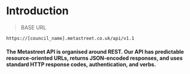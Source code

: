 <br />
<br />
<br />

# Introduction

> BASE URL

```
https://[council_name].metastreet.co.uk/api/v1.1
```

####  The Metastreet API is organised around REST. Our API has predictable resource-oriented URLs, returns JSON-encoded responses, and uses standard HTTP response codes, authentication, and verbs.
